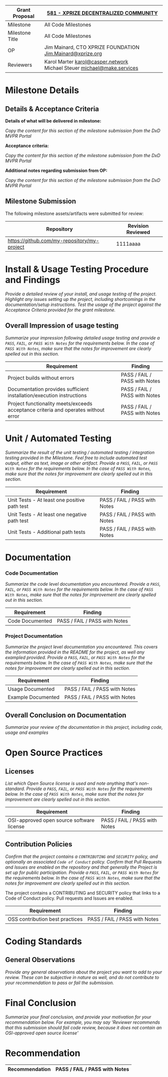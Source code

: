 | Grant Proposal  | [581 - XPRIZE DECENTRALIZED COMMUNITY](https://portal.devxdao.com/public-proposals/581) |
|-----------------|-----------------------------------------------------------------------------------------|
| Milestone       | All Code Milestones                                                                     |
| Milestone Title | All Code Milestones                                                                     |
| OP              | Jim Mainard, CTO  XPRIZE FOUNDATION <Jim.Mainard@xprize.org>                            |
| Reviewers       | Karol Marter <karol@casper.network><br>Michael Steuer <michael@make.services>           |

# Milestone Details

## Details & Acceptance Criteria

**Details of what will be delivered in milestone:**

_Copy the content for this section of the milestone submission from the DxD MVPR Portal_

**Acceptance criteria:**

_Copy the content for this section of the milestone submission from the DxD MVPR Portal_

**Additional notes regarding submission from OP:**

_Copy the content for this section of the milestone submission from the DxD MVPR Portal_

## Milestone Submission

The following milestone assets/artifacts were submitted for review:

| Repository                                  | Revision Reviewed |
|---------------------------------------------|-------------------|
| https://github.com/my-repository/my-project | 1111aaaa          |


# Install & Usage Testing Procedure and Findings

_Provide a detailed review of your install, and usage testing of the project. Highlight any issues setting up the project,
including shortcomings in the documentation/setup instructions. Test the usage of the project against the Acceptance Criteria
provided for the grant milestone._

## Overall Impression of usage testing

_Summarize your impression following detailed usage testing and provide a `PASS`, `FAIL`, or `PASS With Notes` for the requirements
below. In the case of `PASS With Notes`, make sure that the notes for improvement are clearly spelled out in this section._

| Requirement                                                                        | Finding                       |
|------------------------------------------------------------------------------------|-------------------------------|
| Project builds without errors                                                      | PASS / FAIL / PASS with Notes |
| Documentation provides sufficient installation/execution instructions              | PASS / FAIL / PASS with Notes |
| Project functionality meets/exceeds acceptance criteria and operates without error | PASS / FAIL / PASS with Notes |

# Unit / Automated Testing

_Summarize the result of the unit testing / automated testing / integration testing provided in the Milestone. Feel free to include
automated test output, either as text, image or other artifact. Provide a `PASS`, `FAIL`, or `PASS With Notes` for the requirements
below. In the case of `PASS With Notes`, make sure that the notes for improvement are clearly spelled out in this section._

| Requirement                                  | Finding                       |
|----------------------------------------------|-------------------------------|
| Unit Tests - At least one positive path test | PASS / FAIL / PASS with Notes |
| Unit Tests - At least one negative path test | PASS / FAIL / PASS with Notes |
| Unit Tests - Additional path tests           | PASS / FAIL / PASS with Notes |

# Documentation

### Code Documentation

_Summarize the code level documentation you encountered. Provide a `PASS`, `FAIL`, or `PASS With Notes` for the requirements
below. In the case of `PASS With Notes`, make sure that the notes for improvement are clearly spelled out in this section._

| Requirement     | Finding                       |
|-----------------|-------------------------------|
| Code Documented | PASS / FAIL / PASS with Notes |

### Project Documentation

_Summarize the project level documentation you encountered. This covers the information provided in the README for the project, 
as well any exampled provided. Provide a `PASS`, `FAIL`, or `PASS With Notes` for the requirements
below. In the case of `PASS With Notes`, make sure that the notes for improvement are clearly spelled out in this section._

| Requirement        | Finding                       |
|--------------------|-------------------------------|
| Usage Documented   | PASS / FAIL / PASS with Notes |
| Example Documented | PASS / FAIL / PASS with Notes |

## Overall Conclusion on Documentation

_Summarize your review of the documentation in this project, including code, usage and examples_

# Open Source Practices

## Licenses

_List which Open Source license is used and note anything that's non-standard. Provide a `PASS`, `FAIL`, or `PASS With Notes` for the requirements
below. In the case of `PASS With Notes`, make sure that the notes for improvement are clearly spelled out in this section._

| Requirement                               | Finding                       |
|-------------------------------------------|-------------------------------|
| OSI-approved open source software license | PASS / FAIL / PASS with Notes |

## Contribution Policies

_Confirm that the project contains a `CONTRIBUTING` and `SECURITY` policy, and optionally an associated `Code of Conduct` policy. Confirm
that Pull Requests and Issues are enabled on the repository and that generally the Project is set up for public participation. 
Provide a `PASS`, `FAIL`, or `PASS With Notes` for the requirements
below. In the case of `PASS With Notes`, make sure that the notes for improvement are clearly spelled out in this section._

The project contains a CONTRIBUTING and SECURITY policy that links to a Code of Conduct policy. Pull requests and Issues are enabled.

| Requirement                     | Finding                       |
|---------------------------------|-------------------------------|
| OSS contribution best practices | PASS / FAIL / PASS with Notes |

# Coding Standards

## General Observations

_Provide any general observations about the project you want to add to your review. These can be subjective in nature as well, and do not
contribute to your recommendation to pass or fail the submission._

# Final Conclusion

_Summarize your final conclusion, and provide your motivation for your recommendation below. For example, you may say 'Reviewer recommends that this
submission should fail code review, because it does not contain an OSI-approved open source license'_

# Recommendation

| Recommendation | PASS / FAIL / PASS with Notes |
|----------------|-------------------------------|

